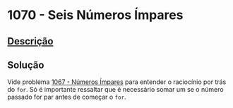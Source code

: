 # 1070 - Seis Números Ímpares

## [Descrição](https://www.beecrowd.com.br/judge/pt/problems/view/1070)

## Solução

Vide problema [1067 - Números Ímpares](../1067/README.md) para entender o raciocínio por trás do `for`. Só é importante ressaltar que é necessário somar um se o número passado for par antes de começar o `for`.
